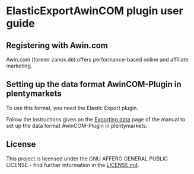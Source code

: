 
# ElasticExportAwinCOM plugin user guide

<div class="container-toc"></div>

## Registering with Awin.com

Awin.com (former zanox.de) offers performance-based online and affiliate marketing.

## Setting up the data format AwinCOM-Plugin in plentymarkets

To use this format, you need the Elastic Export plugin.

Follow the instructions given on the [Exporting data](https://www.plentymarkets.co.uk/manual/data-exchange/exporting-data/#4) page of the manual to set up the data format AwinCOM-Plugin in plentymarkets.

## License

This project is licensed under the GNU AFFERO GENERAL PUBLIC LICENSE.- find further information in the [LICENSE.md](https://github.com/plentymarkets/plugin-elastic-export-awin-com/blob/master/LICENSE.md).
